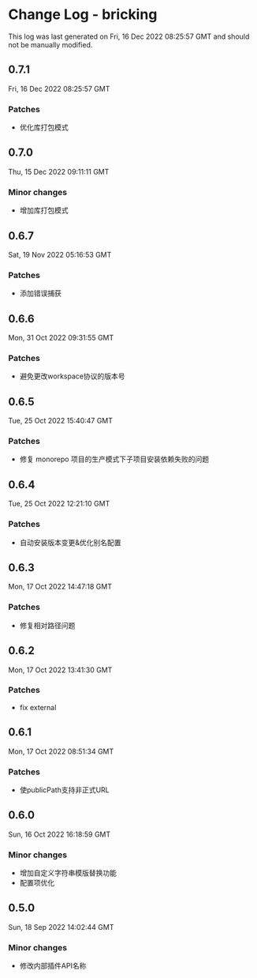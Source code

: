 # Change Log - bricking

This log was last generated on Fri, 16 Dec 2022 08:25:57 GMT and should not be manually modified.

## 0.7.1
Fri, 16 Dec 2022 08:25:57 GMT

### Patches

- 优化库打包模式

## 0.7.0
Thu, 15 Dec 2022 09:11:11 GMT

### Minor changes

- 增加库打包模式

## 0.6.7
Sat, 19 Nov 2022 05:16:53 GMT

### Patches

- 添加错误捕获

## 0.6.6
Mon, 31 Oct 2022 09:31:55 GMT

### Patches

- 避免更改workspace协议的版本号

## 0.6.5
Tue, 25 Oct 2022 15:40:47 GMT

### Patches

- 修复 monorepo 项目的生产模式下子项目安装依赖失败的问题 

## 0.6.4
Tue, 25 Oct 2022 12:21:10 GMT

### Patches

- 自动安装版本变更&优化别名配置

## 0.6.3
Mon, 17 Oct 2022 14:47:18 GMT

### Patches

- 修复相对路径问题

## 0.6.2
Mon, 17 Oct 2022 13:41:30 GMT

### Patches

- fix external

## 0.6.1
Mon, 17 Oct 2022 08:51:34 GMT

### Patches

- 使publicPath支持非正式URL

## 0.6.0
Sun, 16 Oct 2022 16:18:59 GMT

### Minor changes

- 增加自定义字符串模版替换功能
- 配置项优化

## 0.5.0
Sun, 18 Sep 2022 14:02:44 GMT

### Minor changes

- 修改内部插件API名称

